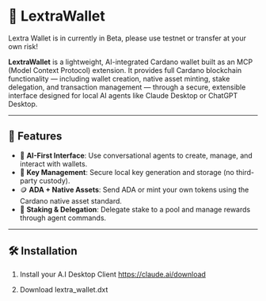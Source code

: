 # 🌌 LextraWallet

Lextra Wallet is in currently in Beta, please use testnet or transfer at your own risk!

**LextraWallet** is a lightweight, AI-integrated Cardano wallet built as an MCP (Model Context Protocol) extension. It provides full Cardano blockchain functionality — including wallet creation, native asset minting, stake delegation, and transaction management — through a secure, extensible interface designed for local AI agents like Claude Desktop or ChatGPT Desktop.

---

## 🚀 Features

- 🧠 **AI-First Interface**: Use conversational agents to create, manage, and interact with wallets.
- 🔐 **Key Management**: Secure local key generation and storage (no third-party custody).
- 🪙 **ADA + Native Assets**: Send ADA or mint your own tokens using the Cardano native asset standard.
- 🏦 **Staking & Delegation**: Delegate stake to a pool and manage rewards through agent commands.

---

## 🛠 Installation

1.  Install your A.I Desktop Client
    https://claude.ai/download

2. Download 
    lextra_wallet.dxt

